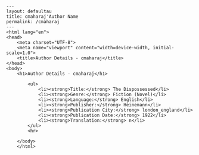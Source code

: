 
    ---
    layout: defaultau
    title: cmaharaj'Author Name 
    permalink: /cmaharaj
    ---
    <html lang="en">
    <head>
        <meta charset="UTF-8">
        <meta name="viewport" content="width=device-width, initial-scale=1.0">
        <title>Author Details - cmaharaj</title>
    </head>
    <body>
        <h1>Author Details - cmaharaj</h1>
        
            <ul>
                <li><strong>Title:</strong> The Dispossessed</li>
                <li><strong>Genre:</strong> Fiction (Novel)</li>
                <li><strong>Language:</strong> English</li>
                <li><strong>Publisher:</strong> Heinemann</li>
                <li><strong>Publication City:</strong> london_england</li>
                <li><strong>Publication Date:</strong> 1922</li>
                <li><strong>Translation:</strong> n</li>
            </ul>
            <hr>
            
        </body>
        </html>
        